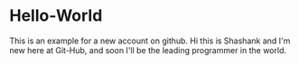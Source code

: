 # Hello-World
This is an example for a new account on github. 
Hi this is Shashank and I'm new here at Git-Hub, and soon I'll be the leading programmer in the world.

